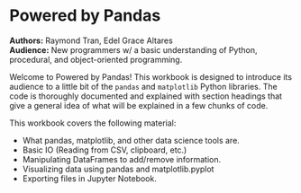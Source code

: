 # Powered by Pandas
**Authors:** Raymond Tran, Edel Grace Altares<br/>
**Audience:** New programmers w/ a basic understanding of Python, procedural, and object-oriented programming.

Welcome to Powered by Pandas! This workbook is designed to introduce its audience to a little bit of the `pandas` and `matplotlib` Python libraries. The code is thoroughly documented and explained with section headings that give a general idea of what will be explained in a few chunks of code.

This workbook covers the following material:
- What pandas, matplotlib, and other data science tools are.
- Basic IO (Reading from CSV, clipboard, etc.)
- Manipulating DataFrames to add/remove information.
- Visualizing data using pandas and matplotlib.pyplot
- Exporting files in Jupyter Notebook.
